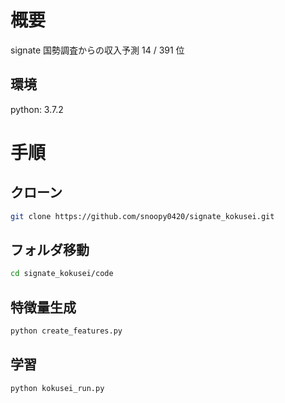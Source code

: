 # 概要

signate 国勢調査からの収入予測
14 / 391 位

## 環境
python: 3.7.2

# 手順

## クローン
```sh
git clone https://github.com/snoopy0420/signate_kokusei.git
```

## フォルダ移動
```sh
cd signate_kokusei/code
```

## 特徴量生成
```sh
python create_features.py
```

## 学習
```sh
python kokusei_run.py
```
